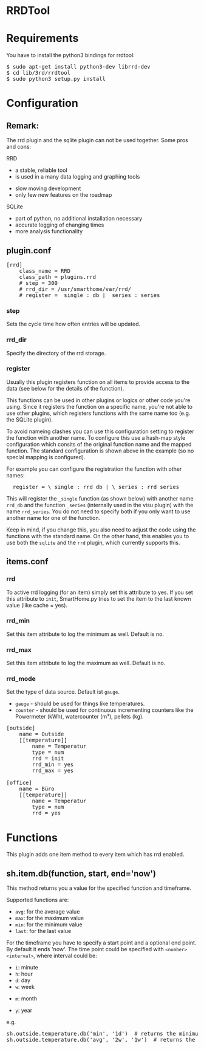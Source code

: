 # RRDTool

Requirements
============
You have to install the python3 bindings for rrdtool:
<pre>$ sudo apt-get install python3-dev librrd-dev
$ cd lib/3rd/rrdtool
$ sudo python3 setup.py install</pre>

Configuration
=============

Remark: 
-------
The rrd plugin and the sqlite plugin can not be used together. Some pros and cons:

RRD
+ a stable, reliable tool
+ is used in a many data logging and graphing tools
- slow moving development
- only few new features on the roadmap

SQLite
+ part of python, no additional installation necessary
+ accurate logging of changing times
+ more analysis functionality

plugin.conf
-----------
<pre>
[rrd]
    class_name = RRD
    class_path = plugins.rrd
    # step = 300
    # rrd_dir = /usr/smarthome/var/rrd/
    # register = _single : db | _series : series
</pre>

### step
Sets the cycle time how often entries will be updated.

### rrd_dir
Specify the directory of the rrd storage.

### register
Usually this plugin registers function on all items to provide access to the
data (see below for the details of the function).

This functions can be used in other plugins or logics or other code you're
using. Since it registers the function on a specific name, you're not able
to use other plugins, which registers functions with the same name too (e.g.
the SQLite plugin).

To avoid nameing clashes you can use this configuration setting to register
the function with another name. To configure this use a hash-map style
configuration which consits of the original function name and the mapped
function. The standard configuration is shown above in the example (so no
special mapping is configured).

For example you can configure the registration the function with other names:
<pre>
  register = \_single : rrd_db | \_series : rrd_series
</pre>

This will register the `_single` function (as shown below) with another name
`rrd_db` and the function `_series` (internally used in the visu plugin)
with the name `rrd_series`. You do not need to specify both if you only
want to use another name for one of the function.

Keep in mind, if you change this, you also need to adjust the code using
the functions with the standard name. On the other hand, this enables you
to use both the `sqlite` and the `rrd` plugin, which currently supports
this.


items.conf
--------------

### rrd
To active rrd logging (for an item) simply set this attribute to yes.
If you set this attribute to `init`, SmartHome.py tries to set the item to the last known value (like cache = yes).

### rrd_min
Set this item attribute to log the minimum as well. Default is no.

### rrd_max
Set this item attribute to log the maximum as well. Default is no.

### rrd_mode
Set the type of data source. Default ist `gauge`.
  * `gauge` - should be used for things like temperatures.
  * `counter` - should be used for continuous incrementing counters like the Powermeter (kWh), watercounter (m³), pellets (kg).

<pre>
[outside]
    name = Outside
    [[temperature]]
        name = Temperatur
        type = num
        rrd = init
        rrd_min = yes
        rrd_max = yes

[office]
    name = Büro
    [[temperature]]
        name = Temperatur
        type = num
        rrd = yes
</pre>

# Functions
This plugin adds one item method to every item which has rrd enabled.

## sh.item.db(function, start, end='now')
This method returns you a value for the specified function and timeframe.

Supported functions are:

   * `avg`: for the average value
   * `max`: for the maximum value
   * `min`: for the minimum value
   * `last`: for the last value

For the timeframe you have to specify a start point and a optional end point. By default it ends 'now'.
The time point could be specified with `<number><interval>`, where interval could be:

   * `i`: minute
   * `h`: hour
   * `d`: day
   * `w`: week
   + `m`: month
   * `y`: year

e.g.
<pre>
sh.outside.temperature.db('min', '1d')  # returns the minimum temperature within the last day
sh.outside.temperature.db('avg', '2w', '1w')  # returns the average temperature of the week before last week
</pre>

